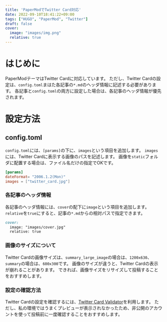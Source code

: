```yaml
---
title: 'PaperModでTwitter Card対応'
date: 2022-09-10T18:41:22+09:00
tags: ["HUGO", "PaperMod", "Twitter"]
draft: false
cover:
  image: "images/img.png"
  relative: true
---
```

# はじめに
PaperModテーマはTwitter Cardに対応しています。
ただし、Twitter Cardの設定は、`config.toml`まはた各記事の`*.md`のヘッダ情報に記述する必要があります。
各記事と`config.toml`の両方に設定した場合は、各記事のヘッダ情報が優先されます。

# 設定方法
## config.toml
`config.toml`には、`[params]`の下に、`images`という項目を追加します。
`images`には、Twitter Cardに表示する画像のパスを記述します。
画像を`static`フォルダに配置する場合は、ファイル名だけの指定でOKです。

```toml
[params]
dateFormat= "2006.1.2(Mon)"
images = ["twitter_card.jpg"]
```
### 各記事のヘッダ情報
各記事のヘッダ情報には、`cover`の配下に`image`という項目を追加します。
`relative`を`true`にすると、記事の`*.md`からの相対パスで指定できます。

```md
cover:
  image: "images/cover.jpg"
  relative: true
```

### 画像のサイズについて
Twitter Cardの画像サイズは、`summary_large_image`の場合は、`1200x630`、`summary`の場合は、`600x300`です。
画像のサイズが違うと、Twitter Cardの表示が崩れることがあります。
できれば、画像サイズをリサイズして投稿することをおすすめします。

### 設定の確認方法
Twitter Cardの設定を確認するには、[Twitter Card Validator](https://cards-dev.twitter.com/validator)を利用します。
ただし、私の環境ではうまくプレビューが表示されなかったため、非公開のアカウントを使って投稿前に一度確認することをおすすめします。

